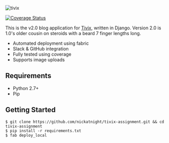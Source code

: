![tivix](http://www.tivix.com/static/global/images/apple-touch-icon-120x120.png)  
  
[![Coverage
Status](https://coveralls.io/repos/github/nickatnight/tivix-assignment/badge.svg?branch=master)](https://coveralls.io/github/nickatnight/tivix-assignment?branch=master)
  
This is the v2.0 blog application for [Tivix](http://www.tivix.com), written in Django. Version 2.0 is 1.0's older cousin on steroids with a beard 7 finger lengths long.  
  
* Automated deployment using fabric  
* Slack & GitHub integration  
* Fully tested using coverage  
* Supports image uploads
  
## Requirements  
  
* Python 2.7+  
* Pip  
  
## Getting Started
  
```
$ git clone https://github.com/nickatnight/tivix-assignment.git && cd tivix-assignment
$ pip install -r requirements.txt
$ fab deploy_local
```
